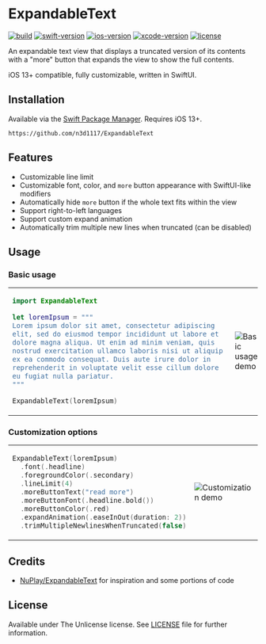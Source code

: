 # ExpandableText
[![build](https://github.com/n3d1117/ExpandableText/actions/workflows/build.yml/badge.svg)](https://github.com/n3d1117/ExpandableText/actions/workflows/build.yml)
[![swift-version](https://img.shields.io/badge/swift-5.7-orange.svg)](https://github.com/apple/swift/)
[![ios-version](https://img.shields.io/badge/ios-13.0+-brightgreen.svg)](https://github.com/apple/ios/)
[![xcode-version](https://img.shields.io/badge/xcode-14.2-blue)](https://developer.apple.com/xcode/)
[![license](https://img.shields.io/badge/license-The%20Unlicense-yellow.svg)](LICENSE)

An expandable text view that displays a truncated version of its contents with a "more" button that expands the view to show the full contents.

iOS 13+ compatible, fully customizable, written in SwiftUI.

## Installation
Available via the [Swift Package Manager](https://developer.apple.com/documentation/swift_packages/adding_package_dependencies_to_your_app). Requires iOS 13+.

```
https://github.com/n3d1117/ExpandableText
```

## Features
- Customizable line limit
- Customizable font, color, and `more` button appearance with SwiftUI-like modifiers
- Automatically hide `more` button if the whole text fits within the view
- Support right-to-left languages
- Support custom expand animation
- Automatically trim multiple new lines when truncated (can be disabled)

## Usage

### Basic usage
<table>
<tr>
<td>

```swift
import ExpandableText

let loremIpsum = """
Lorem ipsum dolor sit amet, consectetur adipiscing 
elit, sed do eiusmod tempor incididunt ut labore et 
dolore magna aliqua. Ut enim ad minim veniam, quis 
nostrud exercitation ullamco laboris nisi ut aliquip 
ex ea commodo consequat. Duis aute irure dolor in 
reprehenderit in voluptate velit esse cillum dolore 
eu fugiat nulla pariatur.
"""

ExpandableText(loremIpsum)
```
</td>
<td>

![Basic usage demo](https://user-images.githubusercontent.com/11541888/221367314-5e59b284-41a9-43d2-9ac2-4d51ee3bc46b.png)
</td>
</tr>
</table>

### Customization options
<table>
<tr>
<td>

```swift
ExpandableText(loremIpsum)
  .font(.headline)
  .foregroundColor(.secondary)
  .lineLimit(4)
  .moreButtonText("read more")
  .moreButtonFont(.headline.bold())
  .moreButtonColor(.red)
  .expandAnimation(.easeInOut(duration: 2))
  .trimMultipleNewlinesWhenTruncated(false)
```
</td>
<td>

![Customization demo](https://user-images.githubusercontent.com/11541888/221367312-3062bd32-5eae-45d4-bf3a-0474985cb712.png)
</td>
</tr>
</table>

## Credits
- [NuPlay/ExpandableText](https://github.com/NuPlay/ExpandableText) for inspiration and some portions of code

## License
Available under The Unlicense license. See [LICENSE](LICENSE) file for further information.



</tr>
</table>
